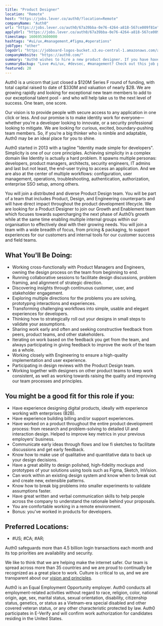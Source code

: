 ```yaml
---
title: "Product Designer"
location: "Remote"
host: "https://jobs.lever.co/auth0/?location=Remote"
companyName: "Auth0"
url: "https://jobs.lever.co/auth0/67a39bba-0e76-4264-a818-567ce009f81e"
applyUrl: "https://jobs.lever.co/auth0/67a39bba-0e76-4264-a818-567ce009f81e/apply"
timestamp: 1606953600000
hashtags: "#ui/ux,#management,#figma,#operations"
jobType: "other"
logoUrl: "https://jobboard-logos-bucket.s3.eu-central-1.amazonaws.com/auth0"
companyWebsite: "https://auth0.com/"
summary: "Auth0 wishes to hire a new product designer. If you have have experience designing digital products, ideally with experience working with enterprises, consider applying."
summaryBackup: "Love #ui/ux, #devsec, #management? Check out this job post!"
featured: 20
---
```


Auth0 is a unicorn that just closed a $120M Series F round of funding, with total capital raised to date of $330M and valuation of nearly $2B. We are growing rapidly and looking for exceptional new team members to add to our exceptional talent pool - and who will help take us to the next level of success. One team, one score. 

Our vision is to provide people with secure access to any application in one click or less. And our promise is to make identity work for everyone—whether you’re a developer looking to innovate, or a security professional looking to mitigate. We are looking for curious, excited, boundary-pushing team members. So, if you’re a big thinker who is nimble and adaptable, Auth0 may be an ideal place for you to shine.

Auth0 started in 2013 with a tagline "Identity made simple for developers". Simplicity is one of our core principles. Achieving simplicity in a complex domain like Identity is actually a hard problem. It spawns multiple personas: developers, product managers, architects, security engineers, IT admins and last but not least, the end-user trying to access an application. And we are also at the center of multiple workflows: configuration, user management, operations, troubleshooting, authentication, authorization, enterprise SSO setup, among others.

You will join a distributed and diverse Product Design team. You will be part of a team that includes Product, Design, and Engineering counterparts and will have direct impact throughout the product development lifecycle. We are looking for a Product Designer to join our Growth and Enablement team which focuses towards supercharging the next phase of Auth0’s growth while at the same time enabling multiple internal groups within our organisation to effectively deal with their growing needs. You will join a team with a wide breadth of focus, from pricing & packaging, to support experiences for our customers and internal tools for our customer success and field teams.

## What You'll Be Doing:

*   Working cross-functionally with Product Managers and Engineers, owning the design process on the team from beginning to end.
*   Running collaborative sessions to facilitate design discussions, problem framing, and alignment of strategic direction.
*   Discovering insights through continuous customer, user, and stakeholder engagement.
*   Exploring multiple directions for the problems you are solving, prototyping interactions and experiences.
*   Transforming challenging workflows into simple, usable and elegant experiences for developers.
*   Thinking how to strategically roll out your designs in small steps to validate your assumptions.
*   Sharing work early and often and seeking constructive feedback from peers, product teams, and other stakeholders.
*   Iterating on work based on the feedback you get from the team, and always participating in giving feedback to improve the work of the team as a whole.
*   Working closely with Engineering to ensure a high-quality implementation and user experience.
*   Participating in design reviews with the Product Design team.
*   Working together with designers on other product teams to keep work consistent, as well as working towards raising the quality and improving our team processes and principles.

## You might be a good fit for this role if you:

*   Have experience designing digital products, ideally with experience working with enterprises (B2B).
*   Have experience building billing and/or support experiences.
*   Have worked on a product throughout the entire product development process: from research and problem-solving to detailed UI and interaction design. Helped to improve key metrics in your previous employers’ business.
*   Communicate early ideas through flows and low fi sketches to facilitate discussions and get early feedback.
*   Know how to make use of qualitative and quantitative data to back up your design decisions.
*   Have a great ability to design polished, high-fidelity mockups and prototypes of your solutions using tools such as Figma, Sketch, InVision.
*   Can work within an existing design system and know when to break out and create new, extensible patterns.
*   Know how to break big problems into smaller experiments to validate assumptions faster.
*   Have great written and verbal communication skills to help people across the company to understand the rationale behind your proposals.
*   You are comfortable working in a remote environment.
*   Bonus: you've worked in products for developers.

## Preferred Locations:

*   #US; #CA; #AR;

Auth0 safeguards more than 4.5 billion login transactions each month and its top priorities are availability and security.

We like to think that we are helping make the internet safer. Our team is spread across more than 35 countries and we are proud to continually be recognized as a great place to work. Culture is critical to us, and we are transparent about our [vision and principles](https://auth0.com/blog/the-developer-first-identity-platform-auth0-story-and-future). 

Auth0 is an Equal Employment Opportunity employer. Auth0 conducts all employment-related activities without regard to race, religion, color, national origin, age, sex, marital status, sexual orientation, disability, citizenship status, genetics, or status as a Vietnam-era special disabled and other covered veteran status, or any other characteristic protected by law. Auth0 participates in E-Verify and will confirm work authorization for candidates residing in the United States.
